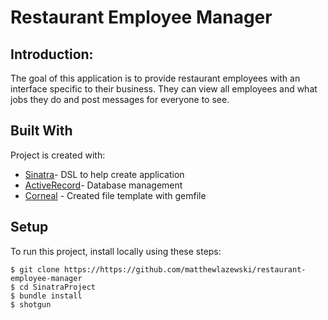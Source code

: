 # Restaurant Employee Manager

## Introduction: 
The goal of this application is to provide restaurant employees with an interface specific to their business. They can view all employees and what jobs they do and post messages for everyone to see.

## Built With 
Project is created with: 
* [Sinatra](https://github.com/sinatra/sinatra)- DSL to help create application
* [ActiveRecord](https://github.com/rails/rails/tree/master/activerecord)- Database management
* [Corneal](https://github.com/thebrianemory/corneal) - Created file template with gemfile

## Setup 
To run this project, install locally using these steps:

```
$ git clone https://https://github.com/matthewlazewski/restaurant-employee-manager
$ cd SinatraProject
$ bundle install 
$ shotgun 
```
